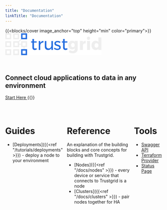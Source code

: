 ```yaml
---
title: "Documentation"
linkTitle: "Documentation"
---
```


{{<blocks/cover image_anchor="top" height="min" color="primary">}}
<img src="/img/logo.svg" style="height: 5em; margin-bottom: 2em;"/>

<h2>Connect cloud applications to data in any environment</h2>
<a
	class="btn btn-lg btn-primary font-weight-bold my-4"
	href="/getting-started"
>
Start Here
</a>
{{</blocks/cover>}}

<div class="container" style="margin-top: 3em;">
<div style="display: flex; flex-direction: row; justify-content: center; align-items: top; margin-top: 3em;">

<div class="container">

# Guides

- [Deployments]({{<ref "/tutorials/deployments" >}}) - deploy a node to your environment

</div>

<div class="container">

# Reference

An explanation of the building blocks and core concepts for building with Trustgrid.

- [Nodes]({{<ref "/docs/nodes" >}}) - every device or service that connects to Trustgrid is a node
- [Clusters]({{<ref "/docs/clusters" >}}) - pair nodes together for HA
</div>

<div class="container">

# Tools

- [Swagger API](https://portal.trustgrid.io/api-docs/ui)
- [Terraform Provider](https://registry.terraform.io/providers/trustgrid/tg/latest)
- [Status Page](https://status.trustgrid.io/)

</div>
</div>
</div>